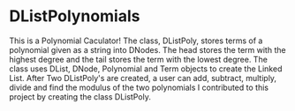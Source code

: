 # DListPolynomials
This is a Polynomial Caculator! The class, DListPoly, stores terms of a polynomial given as a string into DNodes. The head stores the term with the highest degree and the tail stores the term with the lowest degree. The class uses DList, DNode, Polynomial and Term objects to create the Linked List. After Two DListPoly's are created, a user can add, subtract, multiply, divide and find the modulus of the two polynomials
I contributed to this project by creating the class DListPoly.

